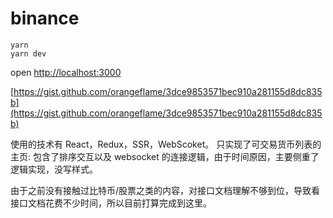 # binance

```
yarn
yarn dev
```

open [http://localhost:3000](http://localhost:3000)

[https://gist.github.com/orangeflame/3dce9853571bec910a281155d8dc835b](https://gist.github.com/orangeflame/3dce9853571bec910a281155d8dc835b)

使用的技术有 React，Redux，SSR，WebScoket。
只实现了可交易货币列表的主页: 包含了排序交互以及 websocket 的连接逻辑，由于时间原因，主要侧重了逻辑实现，没写样式。

由于之前没有接触过比特币/股票之类的内容，对接口文档理解不够到位，导致看接口文档花费不少时间，所以目前打算完成到这里。
